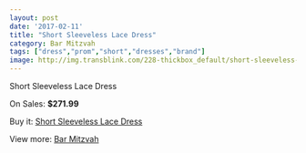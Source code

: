 ```yaml
---
layout: post
date: '2017-02-11'
title: "Short Sleeveless Lace Dress"
category: Bar Mitzvah
tags: ["dress","prom","short","dresses","brand"]
image: http://img.transblink.com/228-thickbox_default/short-sleeveless-lace-dress.jpg
---
```

Short Sleeveless Lace Dress

On Sales: **$271.99**
<a href="https://www.transblink.com/en/bar-mitzvah/61-short-sleeveless-lace-dress.html"><amp-img layout="responsive" width="600" height="600" src="//img.transblink.com/228-thickbox_default/short-sleeveless-lace-dress.jpg" alt="Short Sleeveless Lace Dress 0" /></a>
<a href="https://www.transblink.com/en/bar-mitzvah/61-short-sleeveless-lace-dress.html"><amp-img layout="responsive" width="600" height="600" src="//img.transblink.com/231-thickbox_default/short-sleeveless-lace-dress.jpg" alt="Short Sleeveless Lace Dress 1" /></a>
<a href="https://www.transblink.com/en/bar-mitzvah/61-short-sleeveless-lace-dress.html"><amp-img layout="responsive" width="600" height="600" src="//img.transblink.com/230-thickbox_default/short-sleeveless-lace-dress.jpg" alt="Short Sleeveless Lace Dress 2" /></a>
<a href="https://www.transblink.com/en/bar-mitzvah/61-short-sleeveless-lace-dress.html"><amp-img layout="responsive" width="600" height="600" src="//img.transblink.com/229-thickbox_default/short-sleeveless-lace-dress.jpg" alt="Short Sleeveless Lace Dress 3" /></a>

Buy it: [Short Sleeveless Lace Dress](https://www.transblink.com/en/bar-mitzvah/61-short-sleeveless-lace-dress.html "Short Sleeveless Lace Dress")

View more: [Bar Mitzvah](https://www.transblink.com/en/2-bar-mitzvah "Bar Mitzvah")